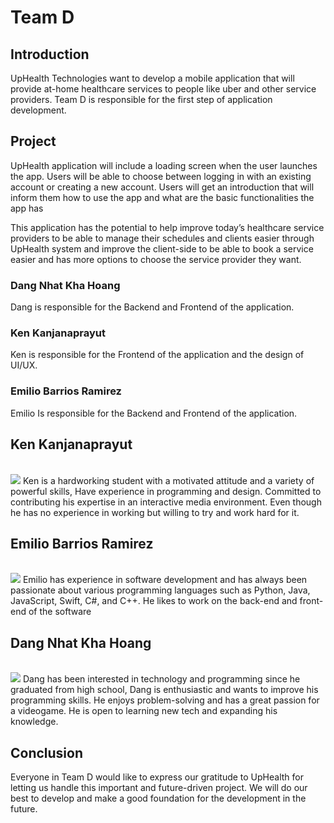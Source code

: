 # Team D

## Introduction

UpHealth Technologies want to develop a mobile application that will provide at-home healthcare services to people like uber and other service providers. Team D is responsible for the first step of application development.

## Project

UpHealth application will include a loading screen when the user launches the app. Users will be able to choose between logging in with an existing account or creating a new account. Users will get an introduction that will inform them how to use the app and what are the basic functionalities the app has

This application has the potential to help improve today’s healthcare service providers to be able to manage their schedules and clients easier through UpHealth system and improve the client-side to be able to book a service easier and has more options to choose the service provider they want.

### Dang Nhat Kha Hoang

Dang is responsible for the Backend and Frontend of the application.

### Ken Kanjanaprayut

Ken is responsible for the Frontend of the application and the design of UI/UX.

### Emilio Barrios Ramirez

Emilio Is responsible for the Backend and Frontend of the application.

<div class="block" markdown="1">
<h2>Ken Kanjanaprayut</h2>
<br>
<div class="inner-block" markdown="1">
<img src="team-bios-photos/cs/team-d/Ken.jpeg" class="portrait-img">
Ken is a hardworking student with a motivated attitude and a variety of powerful skills, Have experience in programming and design. Committed to contributing his expertise in an interactive media environment. Even though he has no experience in working but willing to try and work hard for it.
<br>
</div>
</div>

<div class="block" markdown="1">
<h2>Emilio Barrios Ramirez</h2>
<br>
<div class="inner-block" markdown="1">
<img src="team-bios-photos/cs/team-d/Emilio.jpeg" class="portrait-img">
Emilio has experience in software development and has always been passionate about various programming languages such as Python, Java, JavaScript, Swift, C#, and C++. He likes to work on the back-end and front-end of the software
<br>
</div>
</div>

<div class="block" markdown="1">
<h2>Dang Nhat Kha Hoang</h2>
<br>
<div class="inner-block" markdown="1">
<img src="team-bios-photos/cs/team-d/Dang.png" class="portrait-img">
Dang has been interested in technology and programming since he graduated from high school, Dang is enthusiastic and wants to improve his programming skills. He enjoys problem-solving and has a great passion for a videogame. He is open to learning new tech and expanding his knowledge.
<br>
</div>
</div>

## Conclusion
Everyone in Team D would like to express our gratitude to UpHealth for letting us handle this important and future-driven project. We will do our best to develop and make a good foundation for the development in the future.


